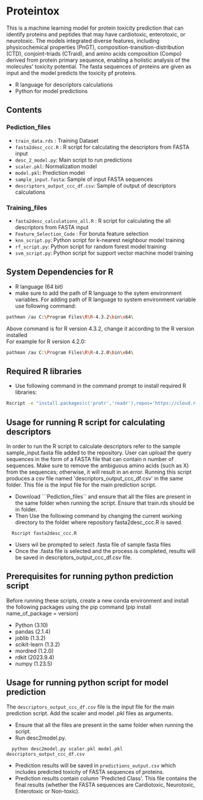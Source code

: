 # Proteintox 
This is a machine learning model for protein toxicity prediction that can identify proteins and peptides that may have cardiotoxic, enterotoxic, or neurotoxic. The models integrated diverse features, including physicochemical properties (PnGT), composition-transition-distribution (CTD), conjoint-triads (CTraid), and amino acids composition (Compo) derived from protein primary sequence, enabling a holistic analysis of the molecules' toxicity potential. The fasta sequences of proteins are given as input and the model predicts the toxicity pf proteins.
* R language for descriptors calculations
* Python for model predictions

## Contents
### Pediction_files
- ```train_data.rds``` : Training Dataset 
- ```fasta2desc_ccc.R``` : R script for calculating the descriptors from FASTA input
- ```desc_2_model.py```: Main script to run predictions
- ```scaler.pkl```: Normalization model
- ```model.pkl```: Prediction model
- ```sample_input.fasta```: Sample of input FASTA sequences
- ```descriptors_output_ccc_df.csv```: Sample of output of descriptors calculations

### Training_files
- ```fasta2desc_calculations_all.R``` : R script for calculating the all descriptors from FASTA input
- ```Feature_Selection_Code``` : For boruta feature selection 
- ```knn_script.py```: Python script for k-nearest neighbour model training
- ```rf_script.py```: Python script for random forest model training
- ```svm_script.py```: Python script for support vector machine model training


## System Dependencies for R
* R language (64 bit) 
* make sure to add the path of R language to the sytem environment variables.
For adding path of R language to system environment variable use following command:                        
```bash
pathman /au C:\Program Files\R\R-4.3.2\bin\x64\
```                                                                               
Above command is for R version 4.3.2, change it according to the R version installed               
For example for R version 4.2.0:                                                       
```bash
pathman /au C:\Program Files\R\R-4.2.0\bin\x64\
```

## Required R libraries
* Use following command in the command prompt to install required R libraries:                                                         
```bash
Rscript -e "install.packages(c('protr','readr'),repos='https://cloud.r-project.org', dependencies=TRUE)"
```
## Usage for running R script for calculating descriptors
In order to run the R script to calculate descriptors refer to the sample sample_input.fasta file added to the repository. User can upload the query sequences in the form of a FASTA file that can contain n number of sequences. Make sure to remove the ambiguous amino acids (such as X) from the sequences; otherwise, it will result in an error. Running this script produces a csv file named 'descriptors_output_ccc_df.csv' in the same folder. This file is the input file for the main prediction script.
- Download ```Pediction_files`` and ensure that all the files are present in the same folder when running the script. Ensure that train.rds should be in folder.
- Then Use the following command by changing the current working directory to the folder where repository fasta2desc_ccc.R is saved.
```
  Rscript fasta2desc_ccc.R
```
- Users wil be prompted to select .fasta file of sample fasta files
- Once the .fasta file is selected and the process is completed, results will be saved in descriptors_output_ccc_df.csv file.

## Prerequisites for running python prediction script
Before running these scripts, create a new conda environment and install the following packages using the pip command (pip install name_of_package = version)
- Python (3.10)
- pandas (2.1.4)
- joblib (1.3.2)
- scikit-learn (1.3.2)
- mordred (1.2.0)
- rdkit (2023.9.4)
- numpy (1.23.5)

## Usage for running python script for model prediction
The ``descriptors_output_ccc_df.csv`` file is the input file for the main prediction script. Add the scaler and model .pkl files as arguments. 
- Ensure that all the files are present in the same folder when running the script.
- Run desc2model.py.
```
  python desc2model.py scaler.pkl model.pkl descriptors_output_ccc_df.csv
```
- Prediction results will be saved in `predictions_output.csv` which includes predicted toxicity of FASTA sequences of proteins.
- Prediction results contain column 'Predicted Class'. This file contains the final results (whether the FASTA sequences  are Cardiotoxic, Neurotoxic, Enterotoxic or Non-toxic). 

